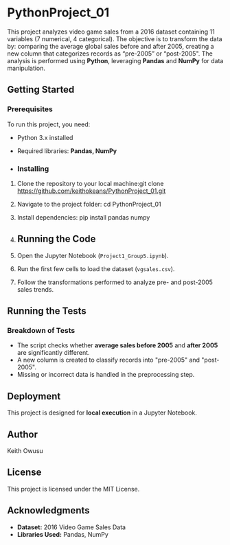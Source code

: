 # PythonProject_01
This project analyzes video game sales from a 2016 dataset containing 11 variables (7 numerical, 4 categorical). The objective is to transform the data by: comparing the average global sales before and after 2005, creating a new column that categorizes records as “pre-2005” or “post-2005". 
The analysis is performed using **Python**, leveraging **Pandas** and **NumPy** for data manipulation.

## Getting Started

### Prerequisites
To run this project, you need:  
- Python 3.x installed  
- Required libraries: **Pandas, NumPy**

- ### Installing
1. Clone the repository to your local machine:git clone https://github.com/keithokeans/PythonProject_01.git
2. Navigate to the project folder: cd PythonProject_01
3. Install dependencies: pip install pandas numpy

4. ## Running the Code
1. Open the Jupyter Notebook (`Project1_Group5.ipynb`).  
2. Run the first few cells to load the dataset (`vgsales.csv`).  
3. Follow the transformations performed to analyze pre- and post-2005 sales trends.

## Running the Tests
### Breakdown of Tests
- The script checks whether **average sales before 2005** and **after 2005** are significantly different.  
- A new column is created to classify records into "pre-2005" and "post-2005".  
- Missing or incorrect data is handled in the preprocessing step.

## Deployment
This project is designed for **local execution** in a Jupyter Notebook.

## Author
Keith Owusu  

## License
This project is licensed under the MIT License.

## Acknowledgments
- **Dataset:** 2016 Video Game Sales Data  
- **Libraries Used:** Pandas, NumPy  

